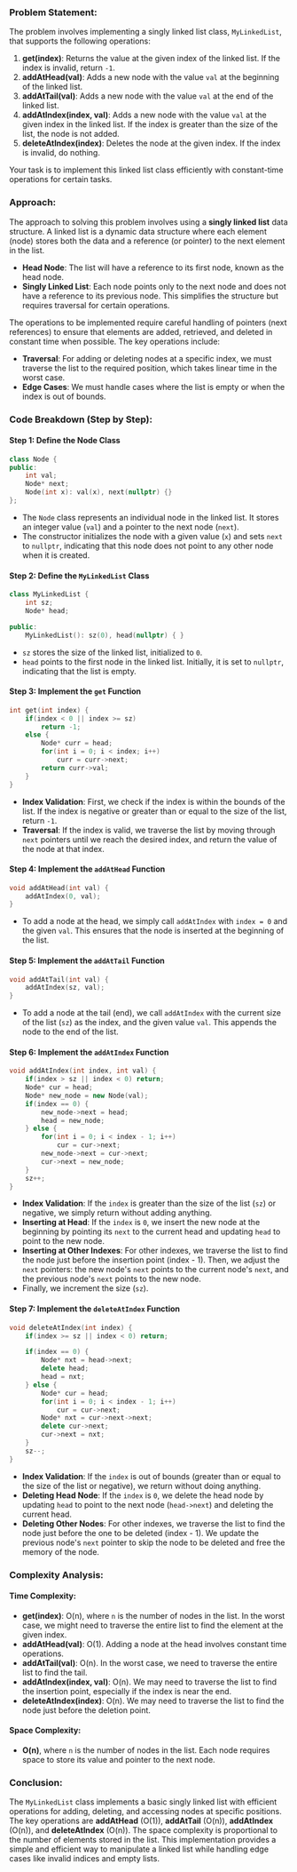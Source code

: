 ### Problem Statement:
The problem involves implementing a singly linked list class, `MyLinkedList`, that supports the following operations:

1. **get(index)**: Returns the value at the given index of the linked list. If the index is invalid, return `-1`.
2. **addAtHead(val)**: Adds a new node with the value `val` at the beginning of the linked list.
3. **addAtTail(val)**: Adds a new node with the value `val` at the end of the linked list.
4. **addAtIndex(index, val)**: Adds a new node with the value `val` at the given index in the linked list. If the index is greater than the size of the list, the node is not added.
5. **deleteAtIndex(index)**: Deletes the node at the given index. If the index is invalid, do nothing.

Your task is to implement this linked list class efficiently with constant-time operations for certain tasks.

### Approach:
The approach to solving this problem involves using a **singly linked list** data structure. A linked list is a dynamic data structure where each element (node) stores both the data and a reference (or pointer) to the next element in the list. 

- **Head Node**: The list will have a reference to its first node, known as the head node.
- **Singly Linked List**: Each node points only to the next node and does not have a reference to its previous node. This simplifies the structure but requires traversal for certain operations.
  
The operations to be implemented require careful handling of pointers (next references) to ensure that elements are added, retrieved, and deleted in constant time when possible. The key operations include:

- **Traversal**: For adding or deleting nodes at a specific index, we must traverse the list to the required position, which takes linear time in the worst case.
- **Edge Cases**: We must handle cases where the list is empty or when the index is out of bounds.

### Code Breakdown (Step by Step):

#### Step 1: Define the Node Class
```cpp
class Node {
public:
    int val;
    Node* next;
    Node(int x): val(x), next(nullptr) {}
};
```
- The `Node` class represents an individual node in the linked list. It stores an integer value (`val`) and a pointer to the next node (`next`).
- The constructor initializes the node with a given value (`x`) and sets `next` to `nullptr`, indicating that this node does not point to any other node when it is created.

#### Step 2: Define the `MyLinkedList` Class
```cpp
class MyLinkedList {
    int sz;
    Node* head;

public:
    MyLinkedList(): sz(0), head(nullptr) { }
```
- `sz` stores the size of the linked list, initialized to `0`.
- `head` points to the first node in the linked list. Initially, it is set to `nullptr`, indicating that the list is empty.

#### Step 3: Implement the `get` Function
```cpp
int get(int index) {
    if(index < 0 || index >= sz)
        return -1;
    else {
        Node* curr = head;
        for(int i = 0; i < index; i++)
            curr = curr->next;
        return curr->val;
    }
}
```
- **Index Validation**: First, we check if the index is within the bounds of the list. If the index is negative or greater than or equal to the size of the list, return `-1`.
- **Traversal**: If the index is valid, we traverse the list by moving through `next` pointers until we reach the desired index, and return the value of the node at that index.

#### Step 4: Implement the `addAtHead` Function
```cpp
void addAtHead(int val) {
    addAtIndex(0, val);
}
```
- To add a node at the head, we simply call `addAtIndex` with `index = 0` and the given `val`. This ensures that the node is inserted at the beginning of the list.

#### Step 5: Implement the `addAtTail` Function
```cpp
void addAtTail(int val) {
    addAtIndex(sz, val);
}
```
- To add a node at the tail (end), we call `addAtIndex` with the current size of the list (`sz`) as the index, and the given value `val`. This appends the node to the end of the list.

#### Step 6: Implement the `addAtIndex` Function
```cpp
void addAtIndex(int index, int val) {
    if(index > sz || index < 0) return;
    Node* cur = head;
    Node* new_node = new Node(val);
    if(index == 0) {
        new_node->next = head;
        head = new_node;
    } else {
        for(int i = 0; i < index - 1; i++)
            cur = cur->next;
        new_node->next = cur->next;
        cur->next = new_node;
    }
    sz++;
}
```
- **Index Validation**: If the `index` is greater than the size of the list (`sz`) or negative, we simply return without adding anything.
- **Inserting at Head**: If the `index` is `0`, we insert the new node at the beginning by pointing its `next` to the current head and updating `head` to point to the new node.
- **Inserting at Other Indexes**: For other indexes, we traverse the list to find the node just before the insertion point (index - 1). Then, we adjust the `next` pointers: the new node's `next` points to the current node's `next`, and the previous node's `next` points to the new node.
- Finally, we increment the size (`sz`).

#### Step 7: Implement the `deleteAtIndex` Function
```cpp
void deleteAtIndex(int index) {
    if(index >= sz || index < 0) return;

    if(index == 0) {
        Node* nxt = head->next;
        delete head;
        head = nxt;
    } else {
        Node* cur = head;
        for(int i = 0; i < index - 1; i++)
            cur = cur->next;
        Node* nxt = cur->next->next;
        delete cur->next;
        cur->next = nxt;
    }
    sz--;
}
```
- **Index Validation**: If the `index` is out of bounds (greater than or equal to the size of the list or negative), we return without doing anything.
- **Deleting Head Node**: If the `index` is `0`, we delete the head node by updating `head` to point to the next node (`head->next`) and deleting the current head.
- **Deleting Other Nodes**: For other indexes, we traverse the list to find the node just before the one to be deleted (index - 1). We update the previous node's `next` pointer to skip the node to be deleted and free the memory of the node.

### Complexity Analysis:

#### Time Complexity:
- **get(index)**: O(n), where `n` is the number of nodes in the list. In the worst case, we might need to traverse the entire list to find the element at the given index.
- **addAtHead(val)**: O(1). Adding a node at the head involves constant time operations.
- **addAtTail(val)**: O(n). In the worst case, we need to traverse the entire list to find the tail.
- **addAtIndex(index, val)**: O(n). We may need to traverse the list to find the insertion point, especially if the index is near the end.
- **deleteAtIndex(index)**: O(n). We may need to traverse the list to find the node just before the deletion point.

#### Space Complexity:
- **O(n)**, where `n` is the number of nodes in the list. Each node requires space to store its value and pointer to the next node.

### Conclusion:
The `MyLinkedList` class implements a basic singly linked list with efficient operations for adding, deleting, and accessing nodes at specific positions. The key operations are **addAtHead** (O(1)), **addAtTail** (O(n)), **addAtIndex** (O(n)), and **deleteAtIndex** (O(n)). The space complexity is proportional to the number of elements stored in the list. This implementation provides a simple and efficient way to manipulate a linked list while handling edge cases like invalid indices and empty lists.